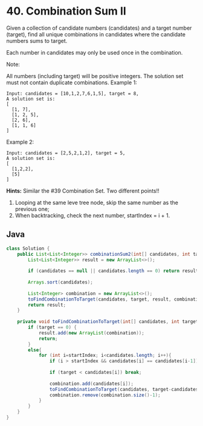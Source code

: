 # 40. Combination Sum II

Given a collection of candidate numbers (candidates) and a target number (target), find all unique combinations in candidates where the candidate numbers sums to target.

Each number in candidates may only be used once in the combination.

Note:

All numbers (including target) will be positive integers.
The solution set must not contain duplicate combinations.
Example 1:
```
Input: candidates = [10,1,2,7,6,1,5], target = 8,
A solution set is:
[
  [1, 7],
  [1, 2, 5],
  [2, 6],
  [1, 1, 6]
]
```
Example 2:
```
Input: candidates = [2,5,2,1,2], target = 5,
A solution set is:
[
  [1,2,2],
  [5]
]
```

**Hints:**
Similar the #39 Combination Set. Two different points!!
1. Looping at the same leve tree node, skip the same number as the previous one;
2. When backtracking, check the next number, startIndex = i + 1.

## Java
```java
class Solution {
    public List<List<Integer>> combinationSum2(int[] candidates, int target) {
        List<List<Integer>> result = new ArrayList<>();
        
        if (candidates == null || candidates.length == 0) return result;
        
        Arrays.sort(candidates);
        
        List<Integer> combination = new ArrayList<>();
        toFindCombinationToTarget(candidates, target, result, combination, 0);
        return result;
    }
    
    private void toFindCombinationToTarget(int[] candidates, int target, List<List<Integer>> result, List<Integer> combination, int startIndex){
        if (target == 0) {
            result.add(new ArrayList(combination));
            return;
        }
        else{
            for (int i=startIndex; i<candidates.length; i++){
                if (i > startIndex && candidates[i] == candidates[i-1]) continue;    //skip if the number is the same as the previous one (diff from #39 pt1)
                
                if (target < candidates[i]) break;
                
                combination.add(candidates[i]);
                toFindCombinationToTarget(candidates, target-candidates[i], result, combination, i+1);     //start from next Index (diff from #39 pt2)
                combination.remove(combination.size()-1);
            }
        }
    }
}
```
